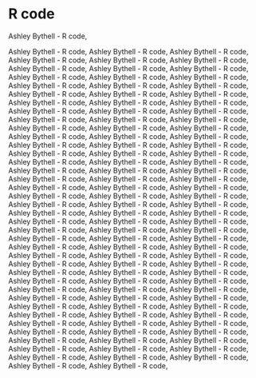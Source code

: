 # R code
 Ashley Bythell - R code,

 Ashley Bythell - R code,
 Ashley Bythell - R code,
 Ashley Bythell - R code,
 Ashley Bythell - R code,
 Ashley Bythell - R code,
 Ashley Bythell - R code,
 Ashley Bythell - R code,
 Ashley Bythell - R code,
 Ashley Bythell - R code,
 Ashley Bythell - R code,
 Ashley Bythell - R code,
 Ashley Bythell - R code,
 Ashley Bythell - R code,
 Ashley Bythell - R code,
 Ashley Bythell - R code,
 Ashley Bythell - R code,
 Ashley Bythell - R code,
 Ashley Bythell - R code,
 Ashley Bythell - R code,
 Ashley Bythell - R code,
 Ashley Bythell - R code,
 Ashley Bythell - R code,
 Ashley Bythell - R code,
 Ashley Bythell - R code,
 Ashley Bythell - R code,
 Ashley Bythell - R code,
 Ashley Bythell - R code,
 Ashley Bythell - R code,
 Ashley Bythell - R code,
 Ashley Bythell - R code,
 Ashley Bythell - R code,
 Ashley Bythell - R code,
 Ashley Bythell - R code,
 Ashley Bythell - R code,
 Ashley Bythell - R code,
 Ashley Bythell - R code,
 Ashley Bythell - R code,
 Ashley Bythell - R code,
 Ashley Bythell - R code,
 Ashley Bythell - R code,
 Ashley Bythell - R code,
 Ashley Bythell - R code,
 Ashley Bythell - R code,
 Ashley Bythell - R code,
 Ashley Bythell - R code,
 Ashley Bythell - R code,
 Ashley Bythell - R code,
 Ashley Bythell - R code,
 Ashley Bythell - R code,
 Ashley Bythell - R code,
 Ashley Bythell - R code,
 Ashley Bythell - R code,
 Ashley Bythell - R code,
 Ashley Bythell - R code,
 Ashley Bythell - R code,
 Ashley Bythell - R code,
 Ashley Bythell - R code,
 Ashley Bythell - R code,
 Ashley Bythell - R code,
 Ashley Bythell - R code,
 Ashley Bythell - R code,
 Ashley Bythell - R code,
 Ashley Bythell - R code,
 Ashley Bythell - R code,
 Ashley Bythell - R code,
 Ashley Bythell - R code,
 Ashley Bythell - R code,
 Ashley Bythell - R code,
 Ashley Bythell - R code,
 Ashley Bythell - R code,
 Ashley Bythell - R code,
 Ashley Bythell - R code,
 Ashley Bythell - R code,
 Ashley Bythell - R code,
 Ashley Bythell - R code,
 Ashley Bythell - R code,
 Ashley Bythell - R code,
 Ashley Bythell - R code,
 Ashley Bythell - R code,
 Ashley Bythell - R code,
 Ashley Bythell - R code,
 Ashley Bythell - R code,
 Ashley Bythell - R code,
 Ashley Bythell - R code,
 Ashley Bythell - R code,
 Ashley Bythell - R code,
 Ashley Bythell - R code,
 Ashley Bythell - R code,
 Ashley Bythell - R code,
 Ashley Bythell - R code,
 Ashley Bythell - R code,
 Ashley Bythell - R code,
 Ashley Bythell - R code,
 Ashley Bythell - R code,
 Ashley Bythell - R code,
 Ashley Bythell - R code,
 Ashley Bythell - R code,
 Ashley Bythell - R code,
 Ashley Bythell - R code,
 Ashley Bythell - R code,
 Ashley Bythell - R code,
 Ashley Bythell - R code,
 Ashley Bythell - R code,
 Ashley Bythell - R code,
 Ashley Bythell - R code,
 Ashley Bythell - R code,
 Ashley Bythell - R code,
 Ashley Bythell - R code,
 Ashley Bythell - R code,
 Ashley Bythell - R code,
 Ashley Bythell - R code,
 Ashley Bythell - R code,
 Ashley Bythell - R code,
